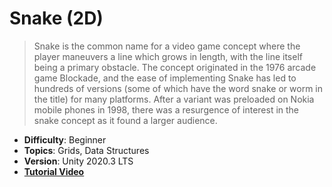 # Snake (2D)

> Snake is the common name for a video game concept where the player maneuvers a line which grows in length, with the line itself being a primary obstacle. The concept originated in the 1976 arcade game Blockade, and the ease of implementing Snake has led to hundreds of versions (some of which have the word snake or worm in the title) for many platforms. After a variant was preloaded on Nokia mobile phones in 1998, there was a resurgence of interest in the snake concept as it found a larger audience.
- **Difficulty**: Beginner
- **Topics**: Grids, Data Structures
- **Version**: Unity 2020.3 LTS
- [**Tutorial Video**](https://youtu.be/U8gUnpeaMbQ)
